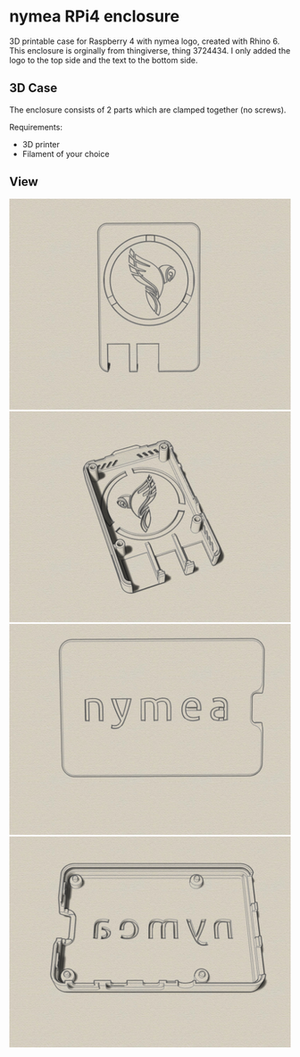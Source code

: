 # nymea RPi4 enclosure
3D printable case for Raspberry 4 with nymea logo, created with Rhino 6.
This enclosure is orginally from thingiverse, thing 3724434. 
I only added the logo to the top side and the text to the bottom side.

## 3D Case

The enclosure consists of 2 parts which are clamped together (no screws). 

Requirements:
* 3D printer 
* Filament of your choice

## View
![Example Case](Top.jpg)
![Example Case](Top-iso-inside.jpg)
![Example Case](Bottom.jpg)
![Example Case](Bottom-iso-inside.jpg)
